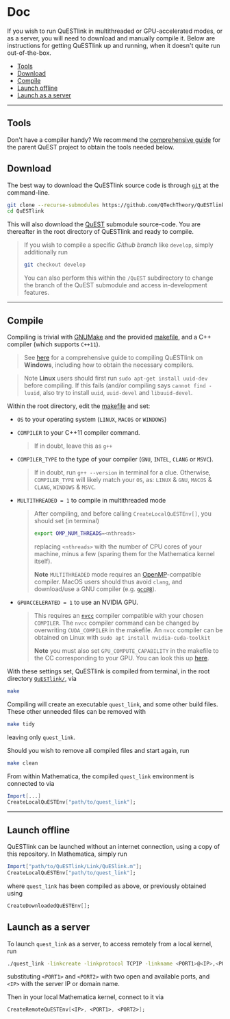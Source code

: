 
# Doc

If you wish to run QuESTlink in multithreaded or GPU-accelerated modes, or as a server, you will need to download and manually compile it. Below are instructions for getting QuESTlink up and running, when it doesn't quite run out-of-the-box.

  * [Tools](#tools)
  * [Download](#download)
  * [Compile](#compile)
  * [Launch offline](#launch-offline)
  * [Launch as a server](#launch-as-a-server)

______________


## Tools 

Don't have a compiler handy? We recommend the [comprehensive guide](https://quest.qtechtheory.org/download/) for the parent QuEST project to obtain the tools needed below.


## Download

The best way to download the QuESTlink source code is through [`git`](https://git-scm.com/) at the command-line.

```bash
git clone --recurse-submodules https://github.com/QTechTheory/QuESTlink.git
cd QuESTlink
```
This will also download the [QuEST](https://github.com/QuEST-Kit/QuEST) submodule source-code.
You are thereafter in the root directory of QuESTlink and ready to compile.

> If you wish to compile a specific *Github branch* like `develop`, simply additionally run
> ```bash
> git checkout develop
> ```
> You can also perform this within the `/QuEST` subdirectory to change the branch of the QuEST submodule and access in-development features.

______________________________

## Compile

Compiling is trivial with [GNUMake](https://www.gnu.org/software/make/) and the provided [makefile](../makefile), and a C++ compiler (which supports `C++11`).

> See [here](WINDOWS.md) for a comprehensive guide to compiling QuESTlink on **Windows**, including how to obtain the necessary compilers.

> Note **Linux** users should first run `sudo apt-get install uuid-dev` before compiling. If this fails (and/or compiling says `cannot find -luuid`, also try to install `uuid`, `uuid-devel` and `libuuid-devel`.

Within the root directory, edit the [makefile](../makefile) and set:

- `OS` to your operating system (`LINUX`, `MACOS` or `WINDOWS`)

- `COMPILER` to your C++11 compiler command. 
  > If in doubt, leave this as `g++`
- `COMPILER_TYPE` to the type of your compiler (`GNU`, `INTEL`, `CLANG` or `MSVC`).
  > If in doubt, run `g++ --version` in terminal for a clue. Otherwise, `COMPILER_TYPE` will likely match your `OS`, as: `LINUX` & `GNU`, `MACOS` & `CLANG`, `WINDOWS` & `MSVC`.
- `MULTITHREADED = 1` to compile in multithreaded mode
  > After compiling, and before calling `CreateLocalQuESTEnv[]`, you should set (in terminal)
  > ```bash 
  > export OMP_NUM_THREADS=<nthreads>
  > ```
  > replacing `<nthreads>` with the number of CPU cores of your machine, minus a few (sparing them for the Mathematica kernel itself).
  >
  > **Note** `MULTITHREADED` mode requires an [OpenMP](https://scc.ustc.edu.cn/zlsc/sugon/intel/compiler_f/main_for/optaps/common/optaps_par_openmp_multiple_compilers.htm)-compatible compiler. MacOS users should thus avoid `clang`, and download/use a GNU compiler (e.g. [`gcc@8`](https://formulae.brew.sh/formula/gcc@8)).
- `GPUACCELERATED = 1` to use an NVIDIA GPU.
  > This requires an [`nvcc`](https://docs.nvidia.com/cuda/cuda-compiler-driver-nvcc/index.html) compiler compatible with your chosen `COMPILER`. The `nvcc` compiler command can be changed by overwriting `CUDA_COMPILER` in the makefile.
  > An `nvcc` compiler can be obtained on Linux with `sudo apt install nvidia-cuda-toolkit`
  >
  > **Note** you must also set `GPU_COMPUTE_CAPABILITY` in the makefile to the CC corresponding to your GPU. You can look this up [here](https://developer.nvidia.com/cuda-gpus).


With these settings set, QuESTlink is compiled from terminal, in the root directory [`QuESTlink/`](../), via
```bash
make
```

Compiling will create an executable `quest_link`, and some other build files. These other unneeded files can be removed with 
```bash
make tidy 
```
leaving only `quest_link`.

Should you wish to remove all compiled files and start again, run

```bash 
make clean 
```

From within Mathematica, the compiled `quest_link` environment is connected to via 
```Mathematica 
Import[...]
CreateLocalQuESTEnv["path/to/quest_link"];
```

_______________________________

## Launch offline 

QuESTlink can be launched without an internet connection, using a copy of this repository. In Mathematica, simply run 

```Mathematica 
Import["path/to/QuESTlink/Link/QuESlink.m"];
CreateLocalQuESTEnv["path/to/quest_link"];
```

where `quest_link` has been compiled as above, or previously obtained using 
```Mathematica 
CreateDownloadedQuESTEnv[];
```

## Launch as a server

To launch `quest_link` as a server, to access remotely from a local kernel, run
```bash
./quest_link -linkcreate -linkprotocol TCPIP -linkname <PORT1>@<IP>,<PORT2>@<IP>
```
substituting `<PORT1>` and `<PORT2>` with two open and available ports, and
`<IP>` with the server IP or domain name.

Then in your local Mathematica kernel, connect to it via 
```Mathematica 
CreateRemoteQuESTEnv[<IP>, <PORT1>, <PORT2>];
```
